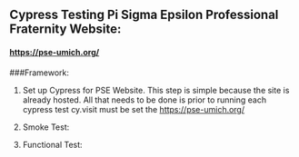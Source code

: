 ## Cypress Testing Pi Sigma Epsilon Professional Fraternity Website:
#### https://pse-umich.org/

###Framework:

1. Set up Cypress for PSE Website. This step is simple because the site is already hosted. All that needs to be done is prior to running each cypress test cy.visit must be set the https://pse-umich.org/

2. Smoke Test:

3. Functional Test:
